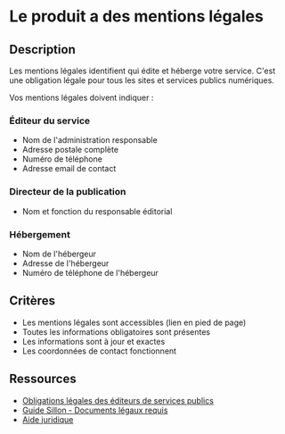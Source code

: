 # Le produit a des mentions légales

## Description

Les mentions légales identifient qui édite et héberge votre
service. C'est une obligation légale pour tous les sites et services
publics numériques.

Vos mentions légales doivent indiquer :

### Éditeur du service

- Nom de l'administration responsable
- Adresse postale complète
- Numéro de téléphone
- Adresse email de contact

### Directeur de la publication

- Nom et fonction du responsable éditorial

### Hébergement

- Nom de l'hébergeur
- Adresse de l'hébergeur
- Numéro de téléphone de l'hébergeur

## Critères

- Les mentions légales sont accessibles (lien en pied de page)
- Toutes les informations obligatoires sont présentes
- Les informations sont à jour et exactes
- Les coordonnées de contact fonctionnent

## Ressources

- [Obligations légales des éditeurs de services publics](https://www.legifrance.gouv.fr/loda/id/JORFTEXT000000801164/)
- [Guide Sillon - Documents légaux requis](https://sillon.incubateur.net/docs/legal/required-documents/)
- [Aide juridique](https://doc.incubateur.net/communaute/solliciter-et-contribuer-a-la-communaute/je-sollicite-de-laide-transverse/mise-en-conformite-rgpd-et-conseil-juridique)

